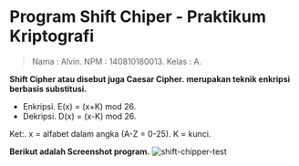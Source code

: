 # Program Shift Chiper - Praktikum Kriptografi

> Nama 	: Alvin.
> NPM		: 140810180013.
> Kelas 	: A.

**Shift Cipher atau disebut juga Caesar Cipher.**
**merupakan teknik enkripsi berbasis substitusi.**

- Enkripsi.
E(x) = (x+K) mod 26.
- Dekripsi.
D(x) = (x-K) mod 26.

Ket:.
x = alfabet dalam angka (A-Z = 0-25).
K = kunci.

**Berikut adalah Screenshot program.**
![shift-chipper-test](https://user-images.githubusercontent.com/47733168/93705391-131ae180-fb47-11ea-9f39-03a20fe9dabe.jpg)

